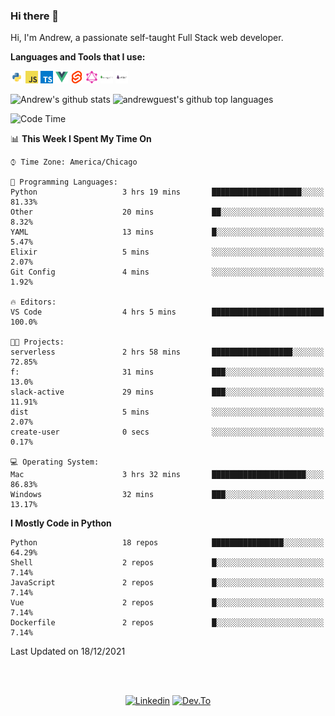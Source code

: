 ### Hi there 👋

Hi, I'm Andrew, a passionate self-taught Full Stack web developer.

**Languages and Tools that I use:**  

<code><img height="20" src="https://raw.githubusercontent.com/github/explore/80688e429a7d4ef2fca1e82350fe8e3517d3494d/topics/python/python.png"></code>
<code><img height="20" src="https://raw.githubusercontent.com/github/explore/80688e429a7d4ef2fca1e82350fe8e3517d3494d/topics/javascript/javascript.png"></code>
<code><img height="20" src="https://raw.githubusercontent.com/github/explore/80688e429a7d4ef2fca1e82350fe8e3517d3494d/topics/typescript/typescript.png"></code>
<code><img height="20" src="https://raw.githubusercontent.com/github/explore/80688e429a7d4ef2fca1e82350fe8e3517d3494d/topics/vue/vue.png"></code>
<code><img height="20" src="https://raw.githubusercontent.com/github/explore/42198dc9113595ddd22cc12771bb719c8cf08b67/topics/svelte/svelte.png"></code>
<code><img height="20" src="https://raw.githubusercontent.com/github/explore/5c058a388828bb5fde0bcafd4bc867b5bb3f26f3/topics/graphql/graphql.png"></code>
<code><img height="20" src="https://raw.githubusercontent.com/github/explore/80688e429a7d4ef2fca1e82350fe8e3517d3494d/topics/mongodb/mongodb.png"></code>
<code><img height="20" src="https://raw.githubusercontent.com/github/explore/d106aa3f6fa091ab80ab5c8cf0d931baff3caaea/topics/elixir/elixir.png"></code>

![Andrew's github stats](https://github-readme-stats.vercel.app/api?username=andrewguest&show_icons=true&theme=vue-dark&count_private=true)
<img height="180em" src="https://github-readme-stats.vercel.app/api/top-langs/?username=andrewguest&theme=vue-dark&layout=compact" alt="andrewguest's github top languages" />

<!--START_SECTION:waka-->
![Code Time](http://img.shields.io/badge/Code%20Time-902%20hrs%2035%20mins-blue)

📊 **This Week I Spent My Time On** 

```text
⌚︎ Time Zone: America/Chicago

💬 Programming Languages: 
Python                   3 hrs 19 mins       ████████████████████░░░░░   81.33% 
Other                    20 mins             ██░░░░░░░░░░░░░░░░░░░░░░░   8.32% 
YAML                     13 mins             █░░░░░░░░░░░░░░░░░░░░░░░░   5.47% 
Elixir                   5 mins              ░░░░░░░░░░░░░░░░░░░░░░░░░   2.07% 
Git Config               4 mins              ░░░░░░░░░░░░░░░░░░░░░░░░░   1.92%

🔥 Editors: 
VS Code                  4 hrs 5 mins        █████████████████████████   100.0%

🐱‍💻 Projects: 
serverless               2 hrs 58 mins       ██████████████████░░░░░░░   72.85% 
f:                       31 mins             ███░░░░░░░░░░░░░░░░░░░░░░   13.0% 
slack-active             29 mins             ███░░░░░░░░░░░░░░░░░░░░░░   11.91% 
dist                     5 mins              ░░░░░░░░░░░░░░░░░░░░░░░░░   2.07% 
create-user              0 secs              ░░░░░░░░░░░░░░░░░░░░░░░░░   0.17%

💻 Operating System: 
Mac                      3 hrs 32 mins       █████████████████████░░░░   86.83% 
Windows                  32 mins             ███░░░░░░░░░░░░░░░░░░░░░░   13.17%

```

**I Mostly Code in Python** 

```text
Python                   18 repos            ████████████████░░░░░░░░░   64.29% 
Shell                    2 repos             █░░░░░░░░░░░░░░░░░░░░░░░░   7.14% 
JavaScript               2 repos             █░░░░░░░░░░░░░░░░░░░░░░░░   7.14% 
Vue                      2 repos             █░░░░░░░░░░░░░░░░░░░░░░░░   7.14% 
Dockerfile               2 repos             █░░░░░░░░░░░░░░░░░░░░░░░░   7.14%

```



 Last Updated on 18/12/2021
<!--END_SECTION:waka-->

<br><br>
<p align="center">
   <a href="https://www.linkedin.com/in/andrew-guest-a891759a" target="_blank"><img src="https://img.shields.io/badge/LinkedIn-0077B5?style=for-the-badge&logo=linkedin&logoColor=white" alt="Linkedin"></a>
  <a href="https://dev.to/aguest" target="_blank"><img src="https://img.shields.io/badge/Dev.to-0A0A0A?style=for-the-badge&logo=dev%2Eto&logoColor=white" alt="Dev.To"></a>
</p>
